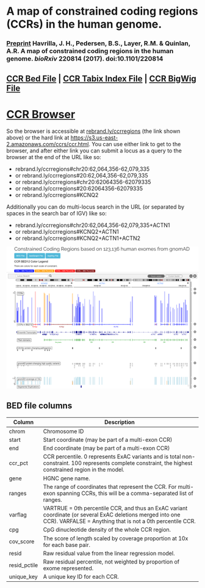# A map of constrained coding regions (CCRs) in the human genome.

### [Preprint](https://www.biorxiv.org/content/early/2017/11/16/220814) Havrilla, J. H., Pedersen, B.S., Layer, R.M. & Quinlan, A.R. A map of constrained coding regions in the human genome. _bioRxiv_ 220814 (2017). doi:10.1101/220814

## [CCR Bed File](https://s3.us-east-2.amazonaws.com/ccrs/ccrs/ccrs.v1.20171112.bed.gz "CCR Bed File") | [CCR Tabix Index File](https://s3.us-east-2.amazonaws.com/ccrs/ccrs/ccrs.v1.20171112.bed.gz.tbi "CCR Tabix Index File") | [CCR BigWig File](https://s3.us-east-2.amazonaws.com/ccrs/ccrs/ccrs.v1.20171112.bw "CCR BigWig File") ##

# [CCR Browser](https://rebrand.ly/ccrregions "CCR Browser")

So the browser is accessible at [rebrand.ly/ccrregions](https://rebrand.ly/ccrregions) (the link shown above) or the hard link at https://s3.us-east-2.amazonaws.com/ccrs/ccr.html.  You can use either link to get to the browser, and after either link you can submit a locus as a query to the browser at the end of the URL like so:
* rebrand.ly/ccrregions#chr20:62,064,356-62,079,335
* or rebrand.ly/ccrregions#20:62,064,356-62,079,335 
* or rebrand.ly/ccrregions#chr20:62064356-62079335 
* or rebrand.ly/ccrregions#20:62064356-62079335
* or rebrand.ly/ccrregions#KCNQ2 

Additionally you can do multi-locus search in the URL (or separated by spaces in the search bar of IGV) like so:
* rebrand.ly/ccrregions#chr20:62,064,356-62,079,335+ACTN1
* or rebrand.ly/ccrregions#KCNQ2+ACTN1
* or rebrand.ly/ccrregions#KCNQ2+ACTN1+ACTN2

![Browser Screenshot](images/browserscreenshot.png "Browser Screenshot")

## BED file columns
Column              | Description |
--------            | ----------- |
chrom               | Chromosome ID  
start               | Start coordinate (may be part of a multi-exon CCR)
end                 | End coordinate (may be part of a multi-exon CCR)
ccr_pct             | CCR percentile.  0 represents ExAC variants and is total non-constraint.  100 represents complete constraint, the highest constrained region in the model. 
gene                | HGNC gene name.
ranges              | The range of coordinates that represent the CCR.  For multi-exon spanning CCRs, this will be a comma-separated list of ranges.
varflag             | VARTRUE = 0th percentile CCR, and thus an ExAC variant coordinate (or several ExAC deletions merged into one CCR).  VARFALSE = Anything that is not a 0th percentile CCR. 
cpg                 | CpG dinucleotide density of the whole CCR region. 
cov_score           | The score of length scaled by coverage proportion at 10x for each base pair.  
resid               | Raw residual value from the linear regression model. 
resid_pctile        | Raw residual percentile, not weighted by proportion of exome represented.
unique_key          | A unique key ID for each CCR.
